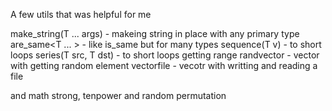A few utils that was helpful for me

make_string(T ... args)	- makeing string in place with any primary type
are_same<T ... >	- like is_same but for many types
sequence(T v)		- to short loops
series(T src, T dst)	- to short loops getting range 
randvector<T>		- vector with getting random element
vectorfile<T>		- vecotr with writting and reading a file

and math
strong, tenpower and random permutation
